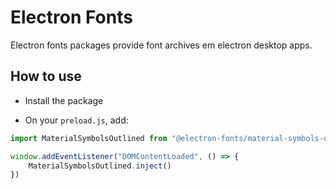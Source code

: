 # Electron Fonts

Electron fonts packages provide font archives em electron desktop apps.

## How to use

* Install the package

* On your `preload.js`, add:

```ts
import MaterialSymbolsOutlined from "@electron-fonts/material-symbols-outlined"

window.addEventListener("DOMContentLoaded", () => {
    MaterialSymbolsOutlined.inject()
})
```